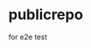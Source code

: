 # publicrepo
for e2e test














































































































































































































































































































































































































































































































































































































































































































































































































































































































































































































